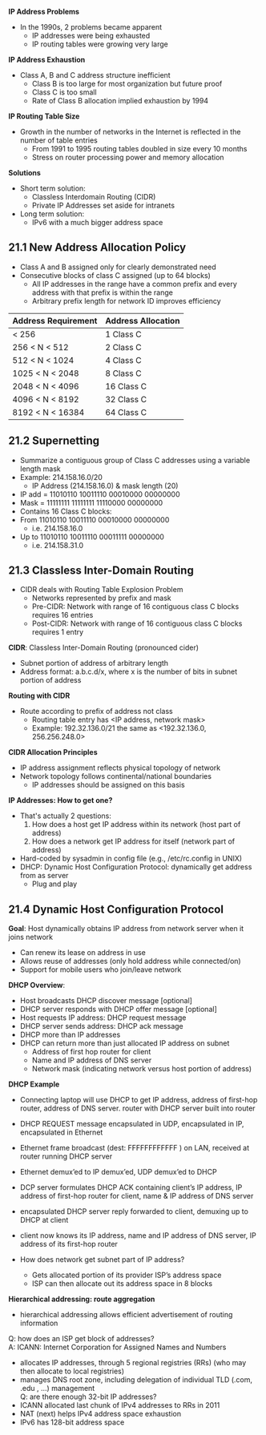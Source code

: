 **IP Address Problems**
- In the 1990s, 2 problems became apparent
	- IP addresses were being exhausted
	- IP routing tables were growing very large

**IP Address Exhaustion**
- Class A, B and C address structure inefficient
	- Class B is too large for most organization but future proof
	- Class C is too small
	- Rate of Class B allocation implied exhaustion by 1994

**IP Routing Table Size**
- Growth in the number of networks in the Internet is reflected in the number of table entries
	- From 1991 to 1995 routing tables doubled in size every 10 months
	- Stress on router processing power and memory allocation

**Solutions**
- Short term solution:
	- Classless Interdomain Routing (CIDR)
	- Private IP Addresses set aside for intranets
- Long term solution:
	- IPv6 with a much bigger address space

## 21.1 New Address Allocation Policy
- Class A and B assigned only for clearly demonstrated need
- Consecutive blocks of class C assigned (up to 64 blocks)
	- All IP addresses in the range have a common prefix and every address with that prefix is within the range
	- Arbitrary prefix length for network ID improves efficiency

| Address Requirement | Address Allocation |
| ------------------- | ------------------ |
| < 256               | 1 Class C          |
| 256 < N < 512       | 2 Class C          |
| 512 < N < 1024      | 4 Class C          |
| 1025 < N < 2048     | 8 Class C          |
| 2048 < N < 4096     | 16 Class C         |
| 4096 < N < 8192     | 32 Class C         |
| 8192 < N < 16384    | 64 Class C         |

## 21.2 Supernetting
- Summarize a contiguous group of Class C addresses using a variable length mask
- Example: 214.158.16.0/20  
	- IP Address (214.158.16.0) & mask length (20)
- IP add = 11010110 10011110 00010000 00000000
- Mask = 11111111 11111111 11110000 00000000
- Contains 16 Class C blocks:
- From 11010110 10011110 00010000 00000000  
	- i.e. 214.158.16.0
- Up to 11010110 10011110 00011111 00000000
	- i.e. 214.158.31.0

## 21.3 Classless Inter-Domain Routing
- CIDR deals with Routing Table Explosion Problem
	- Networks represented by prefix and mask
	- Pre-CIDR: Network with range of 16 contiguous class C blocks requires 16 entries
	- Post-CIDR: Network with range of 16 contiguous class C blocks requires 1 entry

**CIDR**: Classless Inter-Domain Routing (pronounced cider)
- Subnet portion of address of arbitrary length
- Address format: a.b.c.d/x, where x is the number of bits in subnet portion of address

**Routing with CIDR**
- Route according to prefix of address not class
	- Routing table entry has <IP address, network mask>
	- Example: 192.32.136.0/21 the same as <192.32.136.0, 256.256.248.0>

**CIDR Allocation Principles**
- IP address assignment reflects physical topology of network
- Network topology follows continental/national boundaries
	- IP addresses should be assigned on this basis

**IP Addresses: How to get one?**
- That's actually 2 questions:
	1. How does a host get IP address within its network (host part of address)
	2. How does a network get IP address for itself (network part of address)
- Hard-coded by sysadmin in config file (e.g., /etc/rc.config in UNIX)
- DHCP: Dynamic Host Configuration Protocol: dynamically get address from as server
	- Plug and play

## 21.4 Dynamic Host Configuration Protocol
**Goal**: Host dynamically obtains IP address from network server when it joins network
- Can renew its lease on address in use
- Allows reuse of addresses (only hold address while connected/on)
- Support for mobile users who join/leave network

**DHCP Overview**:
- Host broadcasts DHCP discover message \[optional]
- DHCP server responds with DHCP offer message \[optional]
- Host requests IP address: DHCP request message
- DHCP server sends address: DHCP ack message
- DHCP more than IP addresses
- DHCP can return more than just allocated IP address on subnet
	- Address of first hop router for client
	- Name and IP address of DNS server
	- Network mask (indicating network versus host portion of address)

**DHCP Example**
- Connecting laptop will use DHCP to get IP address, address of first-hop router, address of DNS server. router with DHCP server built into router  
- DHCP REQUEST message encapsulated in UDP, encapsulated in IP, encapsulated in Ethernet  
- Ethernet frame broadcast (dest: FFFFFFFFFFFF ) on LAN, received at router running DHCP server  
- Ethernet demux’ed to IP demux’ed, UDP demux’ed to DHCP
- DCP server formulates DHCP ACK containing client’s IP address, IP address of first-hop router for client, name & IP address of DNS server  
- encapsulated DHCP server reply forwarded to client, demuxing up to DHCP at client  
- client now knows its IP address, name and IP address of DNS server, IP address of its first-hop router

-   How does network get subnet part of IP address?  
	- Gets allocated portion of its provider ISP’s address space
	- ISP can then allocate out its address space in 8 blocks

**Hierarchical addressing: route aggregation**
- hierarchical addressing allows efficient advertisement of routing information

Q: how does an ISP get block of addresses?  
A: ICANN: Internet Corporation for Assigned Names and Numbers 
- allocates IP addresses, through 5 regional registries (RRs) (who may then allocate to local registries)  
- manages DNS root zone, including delegation of individual TLD (.com, .edu , ...) management  
Q: are there enough 32-bit IP addresses?  
- ICANN allocated last chunk of IPv4 addresses to RRs in 2011  
- NAT (next) helps IPv4 address space exhaustion  
- IPv6 has 128-bit address space  